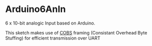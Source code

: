 # Arduino6AnIn
6 x 10-bit analogic Input based on Arduino.

This sketch makes use of [COBS](https://en.wikipedia.org/wiki/Consistent_Overhead_Byte_Stuffing) framing (Consistant Overhead Byte Stuffing) for efficient transmission over UART
